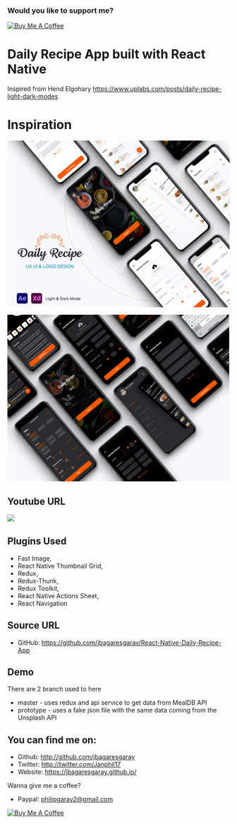 ### Would you like to support me?

<a href="https://www.buymeacoffee.com/jbagaresgaray" target="_blank"><img src="https://www.buymeacoffee.com/assets/img/custom_images/orange_img.png" alt="Buy Me A Coffee" style="height: auto !important;width: auto !important;" ></a>

# Daily Recipe App built with React Native

Inspired from Hend Elgohary https://www.uplabs.com/posts/daily-recipe-light-dark-modes

# Inspiration

![](preview.png)

![](preview2.png)

## Youtube URL

[![](video.gif)](https://www.youtube.com/watch?v=)

## Plugins Used

- Fast Image, 
- React Native Thumbnail Grid, 
- Redux, 
- Redux-Thunk, 
- Redux Toolkit, 
- React Native Actions Sheet, 
- React Navigation


## Source URL

- GitHub: https://github.com/jbagaresgaray/React-Native-Daily-Recipe-App

## Demo

There are 2 branch used to here

- master - uses redux and api service to get data from MealDB API
- prototype - uses a fake json file with the same data coming from the Unsplash API



## You can find me on:

- Github: http://github.com/jbagaresgaray
- Twitter: http://twitter.com/Janphil17
- Website: https://jbagaresgaray.github.io/

Wanna give me a coffee?

- Paypal: philipgaray2@gmail.com

<a href="https://www.buymeacoffee.com/jbagaresgaray" target="_blank"><img src="https://www.buymeacoffee.com/assets/img/custom_images/orange_img.png" alt="Buy Me A Coffee" style="height: auto !important;width: auto !important;" ></a>
